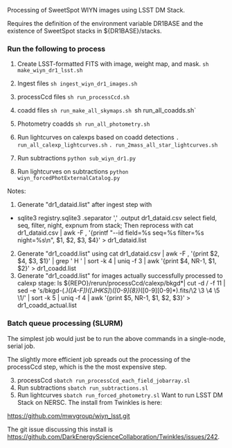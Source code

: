 Processing of SweetSpot WIYN images using LSST DM Stack.

Requires the definition of the environment variable DR1BASE and the existence of SweetSpot stacks in ${DR1BASE}/stacks.

### Run the following to process
1. Create LSST-formatted FITS with image, weight map, and mask.
`sh make_wiyn_dr1_lsst.sh`
2. Ingest files
`sh ingest_wiyn_dr1_images.sh`
3. processCcd files
`sh run_processCcd.sh`
4. coadd files
`sh run_make_all_skymaps.sh
`sh run_all_coadds.sh`
5. Photometry coadds
`sh run_all_photometry.sh`
6. Run lightcurves on calexps based on coadd detections
`. run_all_calexp_lightcurves.sh`
`. run_2mass_all_star_lightcurves.sh`

7. Run subtractions
`python sub_wiyn_dr1.py`
8. Run lightcurves on subtractions
`python wiyn_forcedPhotExternalCatalog.py`

Notes:
1. Generate "dr1_dataid.list" after ingest step with
 * sqlite3 registry.sqlite3
.separator ','
.output dr1_dataid.csv
select field, seq, filter, night, expnum from stack;
 Then reprocess with
cat dr1_dataid.csv | awk -F , '{printf "--id field=%s seq=%s filter=%s night=%s\n", $1, $2, $3, $4}' > dr1_dataid.list
2. Generate "dr1_coadd.list" using
cat dr1_dataid.csv | awk -F , '{print $2, $4, $3, $1}' | grep ' H '  | sort -k 4 | uniq -f 3 | awk '{print $4, NR-1, $1, $2}' > dr1_coadd.list
3. Generate "dr1_coadd.list" for images actually successfully processed to calexp stage:
ls ${REPO}/rerun/processCcd/calexp/bkgd*| cut -d / -f 11 | sed -e 's/bkgd-\(.*\)_\([A-F]\)_\([JHKS]*\)_\([0-9]\{8\}\)_\([0-9][0-9]*\)\.fits/\2 \3 \4 \5 \1/' | sort -k 5 | uniq -f 4 | awk '{print $5, NR-1, $1, $2, $3}' > dr1_coadd_actual.list

### Batch queue processing (SLURM)
The simplest job would just be to run the above commands in a single-node, serial job.

The slightly more efficient job spreads out the processing of the processCcd step, which is the the most expensive step.

3. processCcd
`sbatch run_processCcd_each_field_jobarray.sl`
4. Run subtractions
`sbatch run_subtractions.sl`
5. Run lightcurves
`sbatch run_forced_photometry.sl`
Want to run LSST DM Stack on NERSC. The install from Twinkles is here:

https://github.com/mwvgroup/wiyn_lsst.git

The git issue discussing this install is https://github.com/DarkEnergyScienceCollaboration/Twinkles/issues/242.
